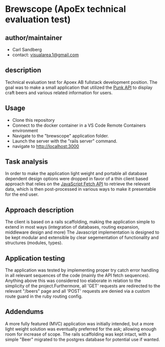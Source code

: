 # Brewscope (ApoEx technical evaluation test)

## author/maintainer

- Carl Sandberg
- contact: [visualarea.1@gmail.com](visualarea.1@gmail.com)

## description 

Technical evaluation test for Apoex AB fullstack development position.
The goal was to make a small application that utilized the 
[Punk API](https://punkapi.com/documentation/v2) to display craft beers
and various related information for users.

## Usage

- Clone this repository
- Connect to the docker container in a VS Code Remote Containers environment
- Navigate to the "brewscope" application folder.
- Launch the server with the "rails server" command.
- navigate to [http://localhost:3000](http://localhost:3000)

## Task analysis

In order to make the application light weight and portable all database 
dependent design options were dropped in favor of a thin client based approach
that relies on the [JavaScript Fetch API](https://developer.mozilla.org/en-US/docs/Web/API/Fetch_API/Using_Fetch)
to retrieve the relevant data, which is then post-processed in various ways 
to make it presentable for the end user.

## Approach description

The client is based on a rails scaffolding, making the application simple to extend
in most ways (integration of databases, routing expansion, middleware design and more)
The Javascript implementation is designed to be kept modular and extensible by 
clear segementation of functionality and structures (modules, types).

## Application testing

The application was tested by implementing proper try catch error handling in all 
relevant sequences of the code (mainly the API fetch sequences). 
Anything above this was considered too elaborate in relation to the simplicity 
of the project.Furthermore, all 'GET' requests are redirected to the relevant 
"/beers" page and all 'POST' requests are denied via a custom route guard in the
ruby routing config.

## Addendums

A more fully featured (MVC) application was initially intended, but a more light
weight solution was eventually preferred for the ask; allowing enough room for 
increase of scope. The rails scaffolding was kept intact, with a simple "Beer" 
migrated to the postgres database for potential use if wanted.